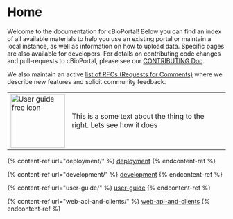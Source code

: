 # Home

Welcome to the documentation for cBioPortal! Below you can find an index of all available materials to help you use an existing portal or maintain a local instance, as well as information on how to upload data. Specific pages are also available for developers. For details on contributing code changes and pull-requests to cBioPortal, please see our [CONTRIBUTING Doc](https://github.com/cBioPortal/cbioportal/blob/master/CONTRIBUTING.md).

We also maintain an active [list of RFCs (Requests for Comments)](RFC-List.md) where we describe new features and solicit community feedback.

<div class="homeList">

<table border="0">
    <tr>
         <td>
            <a href="user-guide/">
            <img src="https://cdn-icons-png.flaticon.com/512/5115/5115447.png" width="125" height="125" alt="User guide  free icon" title="User guide free icon">
            </a>
        </td>
        <td>
<p>This is a some text about the thing to the right. Lets see how it does</p>
        </td>
    </tr>
</table>


</div>

{% content-ref url="deployment/" %}
[deployment](deployment/)
{% endcontent-ref %}

{% content-ref url="development/" %}
[development](development/)
{% endcontent-ref %}

{% content-ref url="user-guide/" %}
[user-guide](user-guide/)
{% endcontent-ref %}

{% content-ref url="web-api-and-clients/" %}
[web-api-and-clients](web-api-and-clients/)
{% endcontent-ref %}
